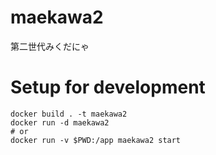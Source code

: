 # maekawa2
第二世代みくだにゃ


# Setup for development
```console
docker build . -t maekawa2
docker run -d maekawa2
# or
docker run -v $PWD:/app maekawa2 start
```
